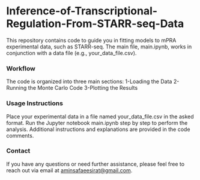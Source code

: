 # Inference-of-Transcriptional-Regulation-From-STARR-seq-Data

This repository contains code to guide you in fitting models to mPRA experimental data, such as STARR-seq. The main file, main.ipynb, works in conjunction with a data file (e.g., your_data_file.csv).

### Workflow
The code is organized into three main sections:
1-Loading the Data
2-Running the Monte Carlo Code
3-Plotting the Results

### Usage Instructions
Place your experimental data in a file named your_data_file.csv in the asked format.
Run the Jupyter notebook main.ipynb step by step to perform the analysis.
Additional instructions and explanations are provided in the code comments.
### Contact
If you have any questions or need further assistance, please feel free to reach out via email at aminsafaeesirat@gmail.com.

